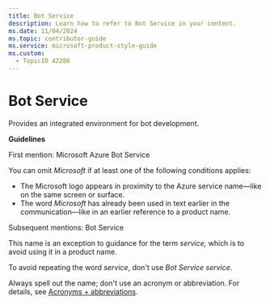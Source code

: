 ```yaml
---
title: Bot Service
description: Learn how to refer to Bot Service in your content.
ms.date: 11/04/2024
ms.topic: contributor-guide
ms.service: microsoft-product-style-guide
ms.custom:
  - TopicID 42286
---
```



# Bot Service

Provides an integrated environment for bot development.

**Guidelines**

First mention: Microsoft Azure Bot Service

You can omit *Microsoft* if at least one of the following conditions applies:

- The Microsoft logo appears in proximity to the Azure service name—like on the same screen or surface.
- The word *Microsoft* has already been used in text earlier in the communication—like in an earlier reference to a product name.

Subsequent mentions: Bot Service

This name is an exception to guidance for the term *service,* which is to avoid using it in a product name.

To avoid repeating the word *service*, don't use *Bot Service service*.

Always spell out the name; don't use an acronym or abbreviation. For details, see [Acronyms + abbreviations](~\acronyms-and-abbreviations.md).

